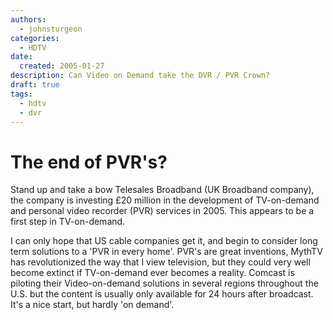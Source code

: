 ```yaml
---
authors:
  - johnsturgeon
categories:
  - HDTV
date:
  created: 2005-01-27
description: Can Video on Demand take the DVR / PVR Crown?
draft: true
tags:
  - hdtv
  - dvr
---
```


# The end of PVR's?

Stand up and take a bow Telesales Broadband (UK Broadband company), the company is investing £20 million in the development of TV-on-demand and personal video recorder (PVR) services in 2005. This appears to be a first step in TV-on-demand.

I can only hope that US cable companies get it, and begin to consider long term solutions to a 'PVR in every home'. PVR's are great inventions, MythTV has revolutionized the way that I view television, but they could very well become extinct if TV-on-demand ever becomes a reality. Comcast is piloting their Video-on-demand solutions in several regions throughout the U.S. but the content is usually only available for 24 hours after broadcast. It's a nice start, but hardly 'on demand'.